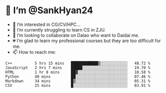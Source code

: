 # 👋 I’m @SankHyan24

- 👀 I’m interested in CG/CV/HPC...
- 🌱 I’m currently struggling to learn CS in ZJU.
- 💞️ I’m looking to collaborate on Dalao who want to Daidai me.
- 💔 I’m glad to learn my professional courses but they are too difficult for me.
- 📫 How to reach me:


<!---
SankHyan24/SankHyan24 is a ✨ special ✨ repository because its `README.md` (this file) appears on your GitHub profile.
You can click the Preview link to take a look at your changes.
--->
<!--START_SECTION:waka-->

```text
C++          5 hrs 15 mins   ████████████▒░░░░░░░░░░░░   48.72 %
JavaScript   2 hrs 7 mins    █████░░░░░░░░░░░░░░░░░░░░   19.70 %
HTML         1 hr 8 mins     ██▓░░░░░░░░░░░░░░░░░░░░░░   10.58 %
Python       48 mins         ██░░░░░░░░░░░░░░░░░░░░░░░   07.46 %
Markdown     34 mins         █▒░░░░░░░░░░░░░░░░░░░░░░░   05.31 %
CSV          25 mins         █░░░░░░░░░░░░░░░░░░░░░░░░   03.91 %
```

<!--END_SECTION:waka-->

